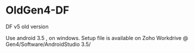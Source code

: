 # OldGen4-DF
DF v5 old version

Use android 3.5 , on windows. Setup file is available on Zoho Workdrive @ Gen4/Software/AndroidStudio 3.5/

